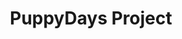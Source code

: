 ---
title: PuppyDays Project
tags: [Game, ]
style: fill
color: warning
description: Source code of 
external_url: https://blog.usejournal.com/how-to-undo-your-git-failure-b76e31ecac74
---